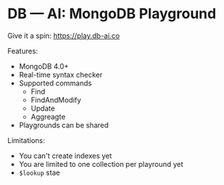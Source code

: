 # DB — AI: MongoDB Playground 

Give it a spin: https://play.db-ai.co

Features:

* MongoDB 4.0+
* Real-time syntax checker
* Supported commands
  * Find
  * FindAndModify
  * Update
  * Aggreagte
* Playgrounds can be shared

Limitations:

* You can't create indexes yet
* You are limited to one collection per playround yet
* `$lookup` stae

